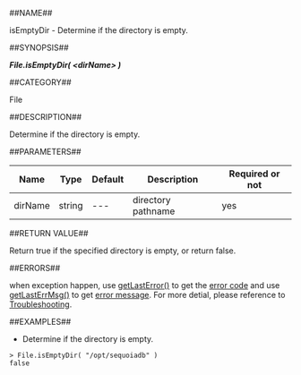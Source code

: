 
##NAME##

isEmptyDir - Determine if the directory is empty.

##SYNOPSIS##

***File.isEmptyDir( \<dirName\> )***

##CATEGORY##

File

##DESCRIPTION##

Determine if the directory is empty.

##PARAMETERS##

| Name    | Type     | Default | Description        | Required or not |
| ------- | -------- | ------- | ------------------ | --------------- |
| dirName | string   | ---     | directory pathname | yes             |

##RETURN VALUE##

Return true if the specified directory is empty, or return false.

##ERRORS##

when exception happen, use [getLastError()](manual/Manual/Sequoiadb_command/Global/getLastError.md) to get the [error code](manual/Manual/Sequoiadb_error_code.md)  and use [getLastErrMsg()](manual/Manual/Sequoiadb_command/Global/getLastErrMsg.md) to get [error message](manual/Manual/Sequoiadb_command/Global/getLastErrMsg.md). For more detial, please  reference to [Troubleshooting](manual/FAQ/faq_sdb.md).

##EXAMPLES##

* Determine if the directory is empty.

```lang-javascript
> File.isEmptyDir( "/opt/sequoiadb" )
false
```